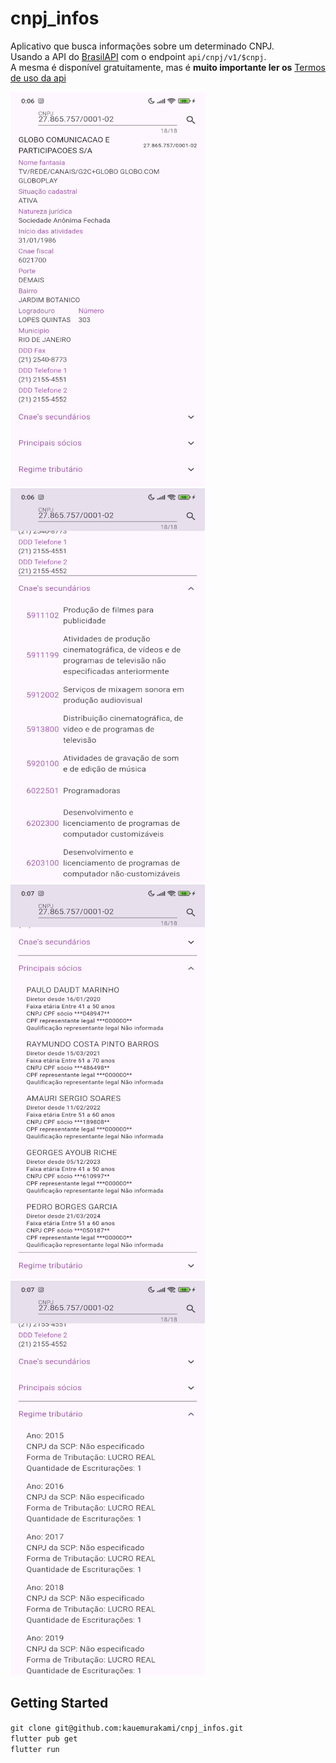 # cnpj_infos

Aplicativo que busca informações sobre um determinado CNPJ.<br/>
Usando a API do [BrasilAPI](https://brasilapi.com.br/) com o endpoint `api/cnpj/v1/$cnpj`.<br/>
A mesma é disponível gratuitamente, mas é **muito importante ler os** [Termos de uso da api](https://brasilapi.com.br/#termos-de-uso)<br/>

<img src="https://github.com/kauemurakami/cnpj_infos/raw/main/prints/print1.jpg" width="311" height="631">
<img src="https://github.com/kauemurakami/cnpj_infos/raw/main/prints/print2.jpg" width="311" height="631">
<img src="https://github.com/kauemurakami/cnpj_infos/raw/main/prints/print3.jpg" width="311" height="631">
<img src="https://github.com/kauemurakami/cnpj_infos/raw/main/prints/print4.jpg" width="311" height="631">


## Getting Started

`git clone git@github.com:kauemurakami/cnpj_infos.git`<br/>
`flutter pub get `<br/>
`flutter run `<br/>
